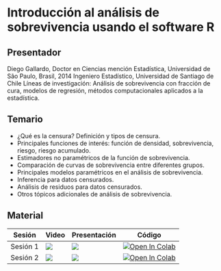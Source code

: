 # Introducción al análisis de sobrevivencia usando el software R

## Presentador

Diego Gallardo, Doctor en Ciencias mención Estadística, Universidad de São Paulo, Brasil, 2014 Ingeniero Estadístico, Universidad de Santiago de Chile Líneas de investigación: Análisis de sobrevivencia con fracción de cura,
modelos de regresión, métodos computacionales aplicados a la estadística.

## Temario

* ¿Qué es la censura? Definición y tipos de censura.
* Principales funciones de interés: función de densidad, sobrevivencia, riesgo, riesgo acumulado.
* Estimadores no paramétricos de la función de sobrevivencia.
* Comparación de curvas de sobrevivencia entre diferentes grupos.
* Principales modelos paramétricos en el análisis de sobrevivencia.
* Inferencia para datos censurados.
* Análisis de residuos para datos censurados.
* Otros tópicos adicionales de análisis de sobrevivencia.

## Material 
| Sesión   | Video                                                                                                                                                                                                                                           | Presentación                                                                                                                                                                               | Código                                                                                                                                                                                                  |
|----------|-------------------------------------------------------------------------------------------------------------------------------------------------------------------------------------------------------------------------------------------------|--------------------------------------------------------------------------------------------------------------------------------------------------------------------------------------------|---------------------------------------------------------------------------------------------------------------------------------------------------------------------------------------------------------|
| Sesión 1 | <a href="https://www.youtube.com/watch?v=xULSqdFxCfw&t=799s&ab_channel=SociedadChilenadeEstad%C3%ADstica" target="_parent"><img src="https://img.shields.io/badge/YouTube-%23FF0000.svg?style=for-the-badge&logo=YouTube&logoColor=white"/></a> | <a href="docs/2020/02_analisis_sobrevivencia/clase_01.pdf" target="_parent"><img src="https://img.shields.io/badge/PDF-%23FF0000.svg?style=for-the-badge&logo=adobe&logoColor=white"/></a> | <a href="docs/2020/02_analisis_sobrevivencia/codigo_01.R" target="_parent"><img src="https://img.shields.io/badge/r-%23276DC3.svg?style=for-the-badge&logo=r&logoColor=white" alt="Open In Colab"/></a> |
| Sesión 2 | <a href="https://www.youtube.com/watch?v=VnK-fKkcngA&ab_channel=SociedadChilenadeEstad%C3%ADstica" target="_parent"><img src="https://img.shields.io/badge/YouTube-%23FF0000.svg?style=for-the-badge&logo=YouTube&logoColor=white"/></a>        | <a href="docs/2020/02_analisis_sobrevivencia/clase_02.pdf" target="_parent"><img src="https://img.shields.io/badge/PDF-%23FF0000.svg?style=for-the-badge&logo=adobe&logoColor=white"/></a> | <a href="docs/2020/02_analisis_sobrevivencia/codigo_02.R" target="_parent"><img src="https://img.shields.io/badge/r-%23276DC3.svg?style=for-the-badge&logo=r&logoColor=white" alt="Open In Colab"/></a> |


